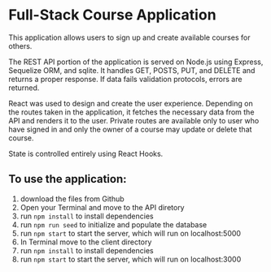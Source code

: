 # Full-Stack Course Application

This application allows users to sign up and create available courses for others. 

The REST API portion of the application is served on Node.js using Express, Sequelize ORM, and sqlite. It handles GET, POSTS, PUT, and DELETE and returns a proper response. If data fails validation protocols, errors are returned.

React was used to design and create the user experience. Depending on the routes taken in the application, it fetches the necessary data from the API and renders it to the user. Private routes are available only to user who have signed in and only the owner of a course may update or delete that course.

State is controlled entirely using React Hooks.

## To use the application:

1. download the files from Github
2. Open your Terminal and move to the API diretory
3. run `npm install` to install dependencies
4. run `npm run seed` to initialize and populate the database
5. run `npm start` to start the server, which will run on localhost:5000
6. In Terminal move to the client directory
7. run `npm install` to install dependencies
8. run `npm start` to start the server, which will run on localhost:3000